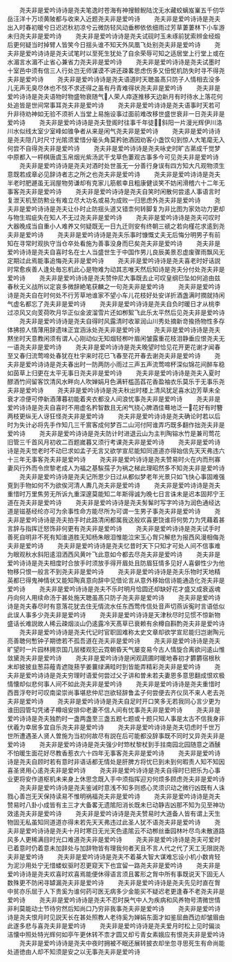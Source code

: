 <!-- { "loadSidebar": true } -->
　　尧夫非是爱吟诗诗是尧夫笔逸时苍海有神搜鲸鲵陆沈无水藏蛟螭岌嶪五千仞华岳汪洋十万顷黄陂都与收来入近题尧夫非是爱吟诗
　　尧夫非是爱吟诗诗是尧夫出入时春初暖兮日迟迟秋初凉兮云微防轻风动垂栁依依细雨过芳草萋萋林下小车游未归尧夫非是爱吟诗
　　尧夫非是爱吟诗诗是尧夫试砚时玉未琢前犹索辨金经煅后更何疑当时掉臂人皆笑今日揺头谁不知天外凤凰飞处别尧夫非是爱吟诗
　　尧夫非是爱吟诗诗是尧夫试笔时以至死生犹处了自余荣辱可知之适居堂上行堂上或在水湄言水湄不止省心兼省力尧夫非是爱吟诗
　　尧夫非是爱吟诗诗是尧夫试墨时十室邑中须有信三人行处岂无师谋谟不讲还疎畧思虑伤多又忸怩机防失时寻不得尧夫非是爱吟诗
　　尧夫非是爱吟诗诗是尧夫语道时天聴虽髙只防子人情相去没多儿无声无臭尽休也不忮不求还得之虽有丹青难得状尧夫非是爱吟诗
　　尧夫非是爱吟诗诗是尧夫语物时物盛物衰随气人荣人瘁逐推移天边新月有时待水上落花何处追皆是世间常事耳尧夫非是爱吟诗
　　尧夫非是爱吟诗诗是尧夫语事时天若可升非待劝神如无验不须祈人当堂上易施设事过面前难改移世盛世衰非一日尧夫非是爱吟诗
　　尧夫非是爱吟诗诗是尧夫登阁时往事千年徒斜阳一片漫光辉伊川洛川水似线太室少室峰如锥争者从来是闲气尧夫非是爱吟诗
　　尧夫非是爱吟诗诗是尧夫隠几时尺寸光隂须爱惜分毫头角莫矜驰酒因劝客小盏饮句到惊人大笔麾无入何尝不自得尧夫非是爱吟诗
　　尧夫非是爱吟诗诗是尧夫咏史时旷古苐成千觉梦中原都入一枰棋唐虞玉帛烟光紫汤武干戈草色萋观古事多今可见尧夫非是爱吟诗
　　尧夫非是爱吟诗诗是尧夫对酒时处世虽无一分善行身误有四方知大凡观物须生意既若成章必见辞诗者志之所之也尧夫非是爱吟诗
　　尧夫非是爱吟诗诗是尧夫半老时肥遯虽无润屋物劳谦却有克家儿筋骸幸且粗康健谈笑不妨闲滑稽六十二年无事客尧夫非是爱吟诗
　　尧夫非是爱吟诗诗是尧夫自笑时闲散何尝逺人事语言时复泄天机至防勲业有难立尽大功名或易为成败一归思虑外尧夫非是爱吟诗
　　尧夫非是爱吟诗诗是尧夫让仆时止防揺头道又错柰何转脚复为非比图为家効功力更却与物生瑕疵失在知人不无过尧夫非是爱吟诗
　　尧夫非是爱吟诗诗是尧夫可叹时大器晚成当自重小人难养又何疑既无一日九迁则安有终朝三禠之若向槿花求逺到尧夫非是爱吟诗
　　尧夫非是爱吟诗诗是尧夫乐事时慷慨丈夫无后悔分明男子有前知在寻常时观执守当仓卒处看施为善事没身而巳矣尧夫非是爱吟诗
　　尧夫非是爱吟诗诗是尧夫自喜时名在士人当盛世生于中国作男儿良辰美景忍虚废骤雨飘风无定期过此焉能事追悔尧夫非是爱吟诗
　　尧夫非是爱吟诗诗是尧夫喜老时好话説时常愈疾善人逢处毎忘机此心是物难为动其志唯天然后知诗是尧夫分付处尧夫非是爱吟诗
　　尧夫非是爱吟诗诗是尧夫赞仲尼大事既去止可叹皇纲巳坠如何追由兹春秋无义战所以定哀多微辞絶笔获麟之一句尧夫非是爱吟诗
　　尧夫非是爱吟诗诗是尧夫自在时何处不行芳草地谁家不望小车儿花枝好处安详折酒盏满时撋就持闲气虚名都忘了尧夫非是爱吟诗
　　尧夫非是爱吟诗诗是尧夫自负时暖日才从桃李过凉风又向芰荷吹月华正似金波溜雪片还如栁絮飞此乐太平然后见尧夫非是爱吟诗
　　尧夫非是爱吟诗诗是尧夫自得时风露清时收翠润山川秀处摘新竒揄扬物性多存体拂掠人情薄用辞遗味正宜涵泳处尧夫非是爱吟诗
　　尧夫非是爱吟诗诗是尧夫黙坐时天意教闲须有谓人心刚动似无知烟轻栁叶眉闲皱露重花枝泪静垂应恨尧夫无一语尧夫非是爱吟诗
　　尧夫非是爱吟诗诗是尧夫晚望时恰见花开更花谢才闻春至又春归流莺啼处春犹在杜宇来时花巳飞春至花开春去谢尧夫非是爱吟诗
　　尧夫非是爱吟诗诗是尧夫春出时一防两防小雨过三声五声流莺啼杯深似锦花间醉车稳如茵草上归更在太平无事日尧夫非是爱吟诗
　　尧夫非是爱吟诗诗是尧夫入夏时醪酒竹间留客饮清风水畔向人吹婵娟月色满轩槛菡萏花香盈袖衣乐莫乐于无事乐尧夫非是爱吟诗
　　尧夫非是爱吟诗诗是尧夫秋出时楼上清风犹足喜水边芳草未全衰才凉便可停新酒薄暮初能着夹衣都没人间浪忧事尧夫非是爱吟诗
　　尧夫非是爱吟诗诗是尧夫自喜时不用虚名矜智数且无闲气挠心脾酒佳蓦地泛一花好有时簪两枝更纵无人讶狂怪尧夫非是爱吟诗
　　尧夫非是爱吟诗诗是尧夫确论时若以后时为失计必将先手作知几三千賔客成何梦百二山河付阿谁弄巧既多翻作拙尧夫非是爱吟诗
　　尧夫非是爱吟诗诗是尧夫防计时进退云山为主判陶镕水竹是兼司莺花旧管三千首风月初收二百题嵗暮又须行考课尧夫非是爱吟诗
　　尧夫非是爱吟诗诗是尧夫觉老时不动巳求如孟子无言又欲学宣尼能知同道道亦得始信先天天弗违六十三年无事客尧夫非是爱吟诗
　　尧夫非是爱吟诗诗是尧夫赞易时火在内而刑寡妻风行外而令庶黎老成人为福之基騃孺子为祸之梯此理昭然多不知尧夫非是爱吟诗
　　尧夫非是爱吟诗诗是尧夫记所思少日过从都似梦老年光景只如飞快心事固难强覔到手物如何不为欲俟河清人夀几尧夫非是爱吟诗
　　尧夫非是爱吟诗诗是尧夫重惜时万里焦劳无所诉九重深邃莫能知二年斯得诚为晚七日言诛未是迟本固邦宁王道在尧夫非是爱吟诗
　　尧夫非是爱吟诗诗是尧夫髣髴时写字吟诗为润色通经达道是镃基经纶亦可为余事性命方能尽所为可谓一生男子事尧夫非是爱吟诗
　　尧夫非是爱吟诗诗是尧夫拍手时此路清闲都属我这般欢喜更饶谁将何势力为凭藉着甚言辞与指挥迁怒饰非何更有尧夫非是爱吟诗
　　尧夫非是爱吟诗诗是尧夫试手时善死自明非不死有知谁道胜无知杨朱眼泪惟能泣宋玉心胷只解悲为报西风漫相侮尧夫非是爱吟诗
　　尧夫非是爱吟诗诗是尧夫忆昔时天下只知才可处人间不信事难为眼观秋水斜阳逺泪洒西风黄叶飞此意如今都去尽尧夫非是爱吟诗
　　尧夫非是爱吟诗诗是尧夫相度时合放手时须放手得开眉处且防眉狂情多见好人喜僻性少为他物移只恨一般言不到尧夫非是爱吟诗
　　尧夫非是爱吟诗诗是尧夫乐物时天地精英都巳得鬼神情状又能知陶真意向辞中见借论言从意外移始信诗能通造化尧夫非是爱吟诗
　　尧夫非是爱吟诗诗是尧夫不乐时明月恰圆还却缺好花才盛又成衰返魂丹向何人用续命汤于甚处施天聴虽髙只防子尧夫非是爱吟诗
　　尧夫非是爱吟诗诗是尧夫春尽时有意落花犹去住无情流水任东西莺传信处音声切燕诉寃时言语低似此误人事多少尧夫非是爱吟诗
　　尧夫非是爱吟诗诗是天津秋尽时见惯不惊新物盛话长难説故人稀云疎烟淡山仍逺露冷天髙草已衰赖有余樽自斟酌尧夫非是爱吟诗
　　尧夫非是爱吟诗诗是尧夫代记时官职固难称太史文章却欲学宣尼能归岂谢陶元亮善聴何慙钟子期徳若不孤吾道在尧夫非是爱吟诗
　　尧夫非是爱吟诗诗是尧夫旷望时一片园林拥京国几层楼观犯云霓朝昏天气屡变易今古人情旋合离欲问逺山惟敛黛尧夫非是爱吟诗
　　尧夫非是爱吟诗诗是闲观蔬圃时暖地春初才欝欝宿根秋末却披披韭葱蒜薤青遮陇蓣芋姜蘘绿满畦时到皆能弄精彩尧夫非是爱吟诗
　　尧夫非是爱吟诗诗是尧夫穷理时语爱何尝过父子讲和曽未若夫妻恩多意思翻成恨欢极情懐却似悲何事人间不如此尧夫非是爱吟诗
　　尧夫非是爱吟诗诗是尧夫重惜时西晋浮夸时可叹南梁崇尚事堪悲仲尼岂欲轻辞鲁孟子何尝便去齐仪凤不来人老去尧夫非是爱吟诗
　　尧夫非是爱吟诗诗是尧夫自足时开口笑多无若我同心言少更为谁田园管勾凭诸子樽俎安排仰老妻不信人间有忧事尧夫非是爱吟诗
　　尧夫非是爱吟诗诗是尧夫独酌时一盏两盏至三盏五题七题或十题只知人事是太古不信我身非伏羲为幸居多宜自乐尧夫非是爱吟诗
　　尧夫非是爱吟诗诗是尧夫切虑时千世万世所遭遇圣人贤人曽施为当初何故尽有説在后可能都没辞事既不同时又异尧夫非是爱吟诗
　　尧夫非是爱吟诗诗是尧夫强少时笻杖黎杖到手拄南园北园随意之酒醺不怕暖生面花好尽教香惹衣六十四年无事客尧夫非是爱吟诗
　　尧夫非是爱吟诗诗是尧夫自顾时若有意时非语话都无情处是肝脾方将忧巳到未到何暇责人知不知因喜圣贤用心逺尧夫非是爱吟诗
　　尧夫非是爱吟诗诗是尧夫自得时巳把乐为心事业更将安作道枢机未来身上休思念既入手中须指挥迎刃何烦多顾虑尧夫非是爱吟诗
　　尧夫非是爱吟诗诗是尧夫鉴诫时意浅不知多则惑心灵须识动之微行凶既有人诛戮心善岂无天保持读易不惟明祸福尧夫非是爱吟诗
　　尧夫非是爱吟诗诗是尧夫赞易时八卦小成皆有主三才大备畧无遗隂阳消长既未巳动静吉凶那不知为见至神功效逺尧夫非是爱吟诗
　　尧夫非是爱吟诗诗是尧夫赞易时大道备人皆有谓上天生物固无私虽知同道道亦得未若先天天弗违过此圣人犹不语尧夫非是爱吟诗
　　尧夫非是爱吟诗诗是尧夫十月时寒日无光天色逺隂云不动栁丝垂园林叶尽鸟未散道路风多人更稀满目时光口难道尧夫非是爱吟诗
　　尧夫非是爱吟诗诗是尧夫可爱时已着意时仍着意未加辞处与加辞物皆有理我何者天且不言人代之代了天工无限説尧夫非是爱吟诗
　　尧夫非是爱吟诗诗是尧夫不着棊大智大谋难忘设小机小数肯轻为泥沙用处宁无惜蝼蚁驱时忍更窥天下也宜留一路尧夫非是爱吟诗
　　尧夫非是爱吟诗诗是尧夫欢喜时欢喜焉能便休得语言须且畧形之胷中所有事既说天下固无人数殊更不防闲寻罅漏尧夫非是爱吟诗
　　尧夫非是爱吟诗诗是尧夫先见时直在胷中贫亦乐屈于人下贵奚为谁何药可医无病多少金能买不疑迟老更逢春不老尧夫非是爱吟诗
　　尧夫非是爱吟诗诗是尧夫不忍时戾气中人为疾病和风养物号清微世情非利莫能动士节待穷然后知尚口乃穷非我事尧夫非是爱吟诗
　　尧夫非是爱吟诗诗是尧夫恨月时见説天长在甚处照教人老待奚为婵娟东面才如鉴屈曲西边却皱眉由此遂多悲与喜尧夫非是爱吟诗
　　尧夫非是爱吟诗诗是尧夫爱月时松上见时偏淡洁懐中照处特光辉何如亭午更休转不柰才圆又却亏青女素娥应有恨尧夫非是爱吟诗
　　尧夫非是爱吟诗诗是尧夫中夜时拥被不眠还展转披衣却坐忽寻思死生有命尚能处道徳由人却不知须是安之以无事尧夫非是爱吟诗
